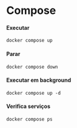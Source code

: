 # Compose

#### Executar

```batch
docker compose up
```

#### Parar

```batch
docker compose down
```

#### Executar em background

```batch
docker compose up -d
```

#### Verifica serviços

```batch
docker compose ps
```